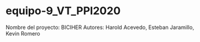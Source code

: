 # equipo-9_VT_PPI2020
Nombre del proyecto: BICIHER  Autores: Harold Acevedo, Esteban Jaramillo, Kevin Romero
